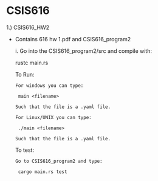 # CSIS616

1.) CSIS616_HW2
 - Contains 616 hw 1.pdf and CSIS616_program2
 
   i. Go into the CSIS616_program2/src and compile with:
   
      rustc main.rs
      
      
      To Run:
      
       For windows you can type:
       
        main <filename>
        
       Such that the file is a .yaml file.
       
       For Linux/UNIX you can type:
       
        ./main <filename>
        
       Such that the file is a .yaml file.
      
      To test:
       
       Go to CSIS616_program2 and type:
       
        cargo main.rs test
